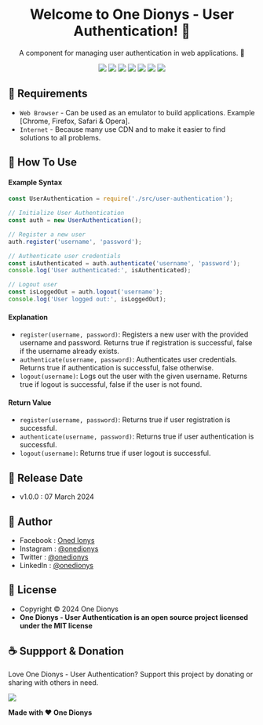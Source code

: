 <h1 align="center">Welcome to One Dionys - User Authentication! 👋 </h1>

<p align="center">A component for managing user authentication in web applications. 💖 </p>

<p align="center">
<img src="https://img.shields.io/github/contributors/onedionys/onedionys-user-authentication?style=flat-square">
<img src="https://img.shields.io/github/issues/onedionys/onedionys-user-authentication?style=flat-square">
<img src="https://img.shields.io/github/stars/onedionys/onedionys-user-authentication?style=flat-square"> 
<img src="https://img.shields.io/github/forks/onedionys/onedionys-user-authentication?style=flat-square">
<img src="https://img.shields.io/github/last-commit/onedionys/onedionys-user-authentication.svg?style=flat-square">
<img src="https://img.shields.io/github/languages/code-size/onedionys/onedionys-user-authentication?style=flat-square">
<img src="https://img.shields.io/github/license/onedionys/onedionys-user-authentication?style=flat-square">
</p>

## 💾 Requirements

* `Web Browser` - Can be used as an emulator to build applications. Example [Chrome, Firefox, Safari & Opera].
* `Internet` - Because many use CDN and to make it easier to find solutions to all problems.

## 🎯 How To Use

#### Example Syntax

```javascript
const UserAuthentication = require('./src/user-authentication');

// Initialize User Authentication
const auth = new UserAuthentication();

// Register a new user
auth.register('username', 'password');

// Authenticate user credentials
const isAuthenticated = auth.authenticate('username', 'password');
console.log('User authenticated:', isAuthenticated);

// Logout user
const isLoggedOut = auth.logout('username');
console.log('User logged out:', isLoggedOut);
```

#### Explanation

* `register(username, password)`: Registers a new user with the provided username and password. Returns true if registration is successful, false if the username already exists.
* `authenticate(username, password)`: Authenticates user credentials. Returns true if authentication is successful, false otherwise.
* `logout(username)`: Logs out the user with the given username. Returns true if logout is successful, false if the user is not found.

#### Return Value

* `register(username, password)`: Returns true if user registration is successful.
* `authenticate(username, password)`: Returns true if user authentication is successful.
* `logout(username)`: Returns true if user logout is successful.

## 📆 Release Date

* v1.0.0 : 07 March 2024

## 🧑 Author

* Facebook : <a href="https://www.facebook.com/theonedionys"> Oned Ionys</a>
* Instagram : <a href="https://www.instagram.com/onedionys/"> @onedionys</a>
* Twitter : <a href="https://twitter.com/onedionys"> @onedionys</a>
* LinkedIn :  <a href="https://www.linkedin.com/in/onedionys/"> @onedionys</a>

## 📝 License

* Copyright © 2024 One Dionys
* **One Dionys - User Authentication is an open source project licensed under the MIT license**

## ☕️ Suppport & Donation

Love One Dionys - User Authentication? Support this project by donating or sharing with others in need.

<a href="https://www.buymeacoffee.com/onedionys"><img src="https://img.shields.io/badge/Buy_Me_A_Coffee-FFDD00?style=for-the-badge&logo=buy-me-a-coffee&logoColor=black"/> </a>

**Made with ❤️ One Dionys**
